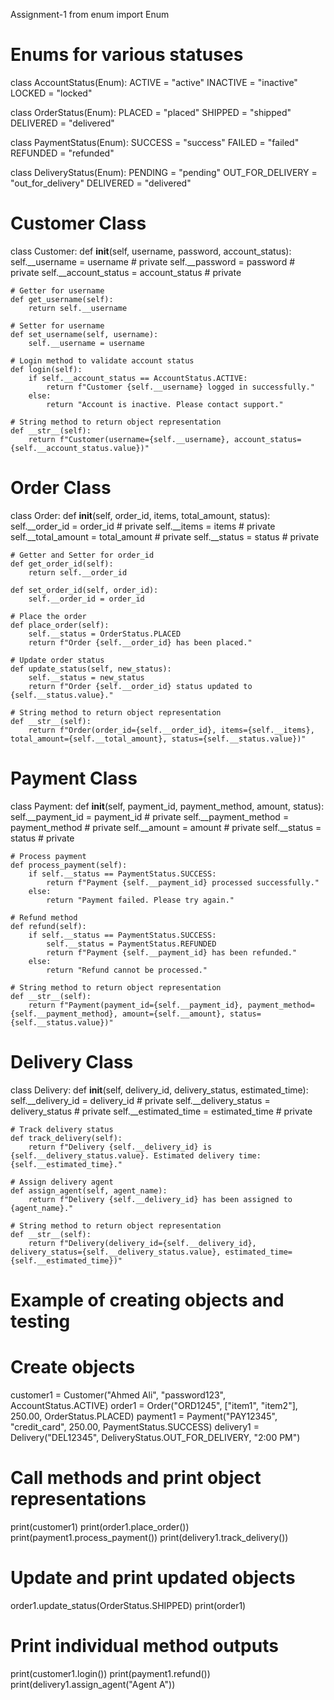 Assignment-1
from enum import Enum

# Enums for various statuses
class AccountStatus(Enum):
    ACTIVE = "active"
    INACTIVE = "inactive"
    LOCKED = "locked"

class OrderStatus(Enum):
    PLACED = "placed"
    SHIPPED = "shipped"
    DELIVERED = "delivered"

class PaymentStatus(Enum):
    SUCCESS = "success"
    FAILED = "failed"
    REFUNDED = "refunded"

class DeliveryStatus(Enum):
    PENDING = "pending"
    OUT_FOR_DELIVERY = "out_for_delivery"
    DELIVERED = "delivered"


# Customer Class
class Customer:
    def __init__(self, username, password, account_status):
        self.__username = username  # private
        self.__password = password  # private
        self.__account_status = account_status  # private

    # Getter for username
    def get_username(self):
        return self.__username

    # Setter for username
    def set_username(self, username):
        self.__username = username

    # Login method to validate account status
    def login(self):
        if self.__account_status == AccountStatus.ACTIVE:
            return f"Customer {self.__username} logged in successfully."
        else:
            return "Account is inactive. Please contact support."

    # String method to return object representation
    def __str__(self):
        return f"Customer(username={self.__username}, account_status={self.__account_status.value})"


# Order Class
class Order:
    def __init__(self, order_id, items, total_amount, status):
        self.__order_id = order_id  # private
        self.__items = items  # private
        self.__total_amount = total_amount  # private
        self.__status = status  # private

    # Getter and Setter for order_id
    def get_order_id(self):
        return self.__order_id

    def set_order_id(self, order_id):
        self.__order_id = order_id

    # Place the order
    def place_order(self):
        self.__status = OrderStatus.PLACED
        return f"Order {self.__order_id} has been placed."

    # Update order status
    def update_status(self, new_status):
        self.__status = new_status
        return f"Order {self.__order_id} status updated to {self.__status.value}."

    # String method to return object representation
    def __str__(self):
        return f"Order(order_id={self.__order_id}, items={self.__items}, total_amount={self.__total_amount}, status={self.__status.value})"


# Payment Class
class Payment:
    def __init__(self, payment_id, payment_method, amount, status):
        self.__payment_id = payment_id  # private
        self.__payment_method = payment_method  # private
        self.__amount = amount  # private
        self.__status = status  # private

    # Process payment
    def process_payment(self):
        if self.__status == PaymentStatus.SUCCESS:
            return f"Payment {self.__payment_id} processed successfully."
        else:
            return "Payment failed. Please try again."

    # Refund method
    def refund(self):
        if self.__status == PaymentStatus.SUCCESS:
            self.__status = PaymentStatus.REFUNDED
            return f"Payment {self.__payment_id} has been refunded."
        else:
            return "Refund cannot be processed."

    # String method to return object representation
    def __str__(self):
        return f"Payment(payment_id={self.__payment_id}, payment_method={self.__payment_method}, amount={self.__amount}, status={self.__status.value})"


# Delivery Class
class Delivery:
    def __init__(self, delivery_id, delivery_status, estimated_time):
        self.__delivery_id = delivery_id  # private
        self.__delivery_status = delivery_status  # private
        self.__estimated_time = estimated_time  # private

    # Track delivery status
    def track_delivery(self):
        return f"Delivery {self.__delivery_id} is {self.__delivery_status.value}. Estimated delivery time: {self.__estimated_time}."

    # Assign delivery agent
    def assign_agent(self, agent_name):
        return f"Delivery {self.__delivery_id} has been assigned to {agent_name}."

    # String method to return object representation
    def __str__(self):
        return f"Delivery(delivery_id={self.__delivery_id}, delivery_status={self.__delivery_status.value}, estimated_time={self.__estimated_time})"


# Example of creating objects and testing

# Create objects
customer1 = Customer("Ahmed Ali", "password123", AccountStatus.ACTIVE)
order1 = Order("ORD1245", ["item1", "item2"], 250.00, OrderStatus.PLACED)
payment1 = Payment("PAY12345", "credit_card", 250.00, PaymentStatus.SUCCESS)
delivery1 = Delivery("DEL12345", DeliveryStatus.OUT_FOR_DELIVERY, "2:00 PM")

# Call methods and print object representations
print(customer1)
print(order1.place_order())
print(payment1.process_payment())
print(delivery1.track_delivery())

# Update and print updated objects
order1.update_status(OrderStatus.SHIPPED)
print(order1)

# Print individual method outputs
print(customer1.login())
print(payment1.refund())
print(delivery1.assign_agent("Agent A"))
